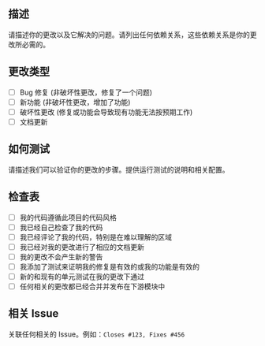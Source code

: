 ## 描述

请描述你的更改以及它解决的问题。请列出任何依赖关系，这些依赖关系是你的更改所必需的。

## 更改类型

- [ ] Bug 修复 (非破坏性更改，修复了一个问题)
- [ ] 新功能 (非破坏性更改，增加了功能)
- [ ] 破坏性更改 (修复或功能会导致现有功能无法按预期工作)
- [ ] 文档更新

## 如何测试

请描述我们可以验证你的更改的步骤。提供运行测试的说明和相关配置。

## 检查表

- [ ] 我的代码遵循此项目的代码风格
- [ ] 我已经自己检查了我的代码
- [ ] 我已经评论了我的代码，特别是在难以理解的区域
- [ ] 我已经对我的更改进行了相应的文档更新
- [ ] 我的更改不会产生新的警告
- [ ] 我添加了测试来证明我的修复是有效的或我的功能是有效的
- [ ] 新的和现有的单元测试在我的更改下通过
- [ ] 任何相关的更改都已经合并并发布在下游模块中

## 相关 Issue

关联任何相关的 Issue。例如：`Closes #123, Fixes #456` 